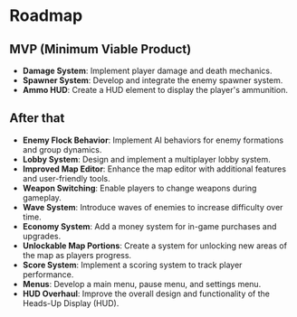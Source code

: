 # Roadmap

## MVP (Minimum Viable Product)

- **Damage System**: Implement player damage and death mechanics.
- **Spawner System**: Develop and integrate the enemy spawner system.
- **Ammo HUD**: Create a HUD element to display the player's ammunition.

## After that

- **Enemy Flock Behavior**: Implement AI behaviors for enemy formations and group dynamics.
- **Lobby System**: Design and implement a multiplayer lobby system.
- **Improved Map Editor**: Enhance the map editor with additional features and user-friendly tools.
- **Weapon Switching**: Enable players to change weapons during gameplay.
- **Wave System**: Introduce waves of enemies to increase difficulty over time.
- **Economy System**: Add a money system for in-game purchases and upgrades.
- **Unlockable Map Portions**: Create a system for unlocking new areas of the map as players progress.
- **Score System**: Implement a scoring system to track player performance.
- **Menus**: Develop a main menu, pause menu, and settings menu.
- **HUD Overhaul**: Improve the overall design and functionality of the Heads-Up Display (HUD).
